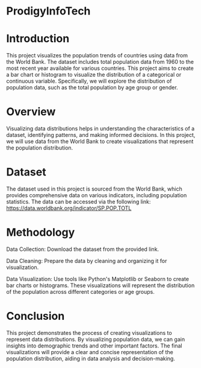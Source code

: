 # ProdigyInfoTech
# Introduction
This project visualizes the population trends of countries using data from the World Bank. The dataset includes total population data from 1960 to the most recent year available for various countries.
This project aims to create a bar chart or histogram to visualize the distribution of a categorical or continuous variable. Specifically, we will explore the distribution of population data, such as the total population by age group or gender.
# Overview
Visualizing data distributions helps in understanding the characteristics of a dataset, identifying patterns, and making informed decisions. In this project, we will use data from the World Bank to create visualizations that represent the population distribution.
# Dataset
The dataset used in this project is sourced from the World Bank, which provides comprehensive data on various indicators, including population statistics. The data can be accessed via the following link:
https://data.worldbank.org/indicator/SP.POP.TOTL
# Methodology
Data Collection: Download the dataset from the provided link.


Data Cleaning: Prepare the data by cleaning and organizing it for visualization.


Data Visualization: Use tools like Python's Matplotlib or Seaborn to create bar charts or histograms. These visualizations will represent the distribution of the population across different categories or age groups.
# Conclusion
This project demonstrates the process of creating visualizations to represent data distributions. By visualizing population data, we can gain insights into demographic trends and other important factors. The final visualizations will provide a clear and concise representation of the population distribution, aiding in data analysis and decision-making.
